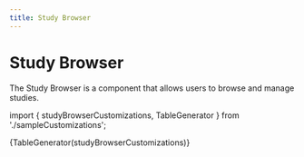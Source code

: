 ```yaml
---
title: Study Browser
---
```


# Study Browser

The Study Browser is a component that allows users to browse and manage studies.

import { studyBrowserCustomizations, TableGenerator } from './sampleCustomizations';

{TableGenerator(studyBrowserCustomizations)}
